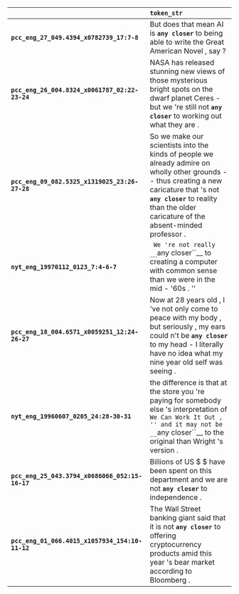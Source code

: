 |                                                 | `token_str`                                                                                                                                                                                                                         |
|:------------------------------------------------|:------------------------------------------------------------------------------------------------------------------------------------------------------------------------------------------------------------------------------------|
| **`pcc_eng_27_049.4394_x0782739_17:7-8`**       | But does that mean AI is __``any closer``__ to being able to write the Great American Novel , say ?                                                                                                                                 |
| **`pcc_eng_26_004.8324_x0061787_02:22-23-24`**  | NASA has released stunning new views of those mysterious bright spots on the dwarf planet Ceres - but we 're still not __``any closer``__ to working out what they are .                                                            |
| **`pcc_eng_09_082.5325_x1319025_23:26-27-28`**  | So we make our scientists into the kinds of people we already admire on wholly other grounds -- thus creating a new caricature that 's not __``any closer``__ to reality than the older caricature of the absent-minded professor . |
| **`nyt_eng_19970112_0123_7:4-6-7`**             | `` We 're not really __``any closer``__ to creating a computer with common sense than we were in the mid - '60s . ''                                                                                                                |
| **`pcc_eng_18_004.6571_x0059251_12:24-26-27`**  | Now at 28 years old , I 've not only come to peace with my body , but seriously , my ears could n't be __``any closer``__ to my head - I literally have no idea what my nine year old self was seeing .                             |
| **`nyt_eng_19960607_0205_24:28-30-31`**         | the difference is that at the store you 're paying for somebody else 's interpretation of `` We Can Work It Out , '' and it may not be __``any closer``__ to the original than Wright 's version .                                  |
| **`pcc_eng_25_043.3794_x0686066_052:15-16-17`** | Billions of US $ $ have been spent on this department and we are not __``any closer``__ to independence .                                                                                                                           |
| **`pcc_eng_01_066.4015_x1057934_154:10-11-12`** | The Wall Street banking giant said that it is not __``any closer``__ to offering cryptocurrency products amid this year 's bear market according to Bloomberg .                                                                     |